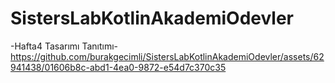 # SistersLabKotlinAkademiOdevler
-Hafta4 Tasarımı Tanıtımı-
https://github.com/burakgecimli/SistersLabKotlinAkademiOdevler/assets/62941438/01606b8c-abd1-4ea0-9872-e54d7c370c35


